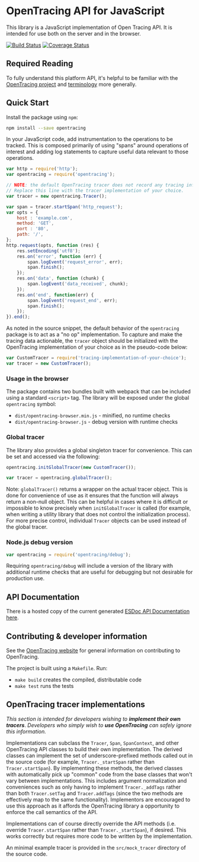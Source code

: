 # OpenTracing API for JavaScript

This library is a JavaScript implementation of Open Tracing API. It is intended for use both on the server and in the browser.

[![Build Status][ci-img]][ci] [![Coverage Status][cov-img]][cov]

## Required Reading

To fully understand this platform API, it's helpful to be familiar with the [OpenTracing project](http://opentracing.io) and
[terminology](http://opentracing.io/spec/) more generally.

## Quick Start

Install the package using `npm`:

```bash
npm install --save opentracing
```

In your JavaScript code, add instrumentation to the operations to be tracked. This is composed primarily of using "spans" around operations of interest and adding log statements to capture useful data relevant to those operations.

```js
var http = require('http');
var opentracing = require('opentracing');

// NOTE: the default OpenTracing tracer does not record any tracing information.
// Replace this line with the tracer implementation of your choice.
var tracer = new opentracing.Tracer();

var span = tracer.startSpan('http_request');
var opts = {
    host : 'example.com',
    method: 'GET',
    port : '80',
    path: '/',
};
http.request(opts, function (res) {
    res.setEncoding('utf8');
    res.on('error', function (err) {
        span.logEvent('request_error', err);
        span.finish();
    });
    res.on('data', function (chunk) {
        span.logEvent('data_received', chunk);
    });
    res.on('end', function(err) {
        span.logEvent('request_end', err);
        span.finish();
    });
}).end();
```

As noted in the source snippet, the default behavior of the `opentracing` package is to act as a "no op" implementation. To capture and make the tracing data actionable, the `tracer` object should be initialized with the OpenTracing implementation of your choice as in the pseudo-code below:

```js
var CustomTracer = require('tracing-implementation-of-your-choice');
var tracer = new CustomTracer();
```

### Usage in the browser

The package contains two bundles built with webpack that can be included using a standard `<script>` tag. The library will be exposed under the global `opentracing` symbol:

* `dist/opentracing-browser.min.js` - minified, no runtime checks
* `dist/opentracing-browser.js` - debug version with runtime checks

### Global tracer

The library also provides a global singleton tracer for convenience. This can be set and accessed via the following:

```javascript
opentracing.initGlobalTracer(new CustomTracer());

var tracer = opentracing.globalTracer();
```

Note: `globalTracer()` returns a wrapper on the actual tracer object. This is done for convenience of use as it ensures that the function will always return a non-null object.  This can be helpful in cases where it is difficult or impossible to know precisely when `initGlobalTracer` is called (for example, when writing a utility library that does not control the initialization process).  For more precise control, individual `Tracer` objects can be used instead of the global tracer.

### Node.js debug version

```javascript
var opentracing = require('opentracing/debug');
```

Requiring `opentracing/debug` will include a version of the library with additional runtime checks that are useful for debugging but not desirable for production use.

## API Documentation

There is a hosted copy of the current generated [ESDoc API Documentation here](https://doc.esdoc.org/github.com/opentracing/opentracing-javascript/).

## Contributing & developer information

See the [OpenTracing website](http://opentracing.io) for general information on contributing to OpenTracing.

The project is built using a `Makefile`. Run:

* `make build` creates the compiled, distributable code
* `make test` runs the tests

## OpenTracing tracer implementations

*This section is intended for developers wishing to* ***implement their own tracers***. *Developers who simply wish to* ***use OpenTracing*** *can safely ignore this information.*

Implementations can subclass the `Tracer`, `Span`, `SpanContext`, and other OpenTracing API classes to build their own implementation. The derived classes can implement the set of underscore-prefixed methods called out in the source code (for example, `Tracer._startSpan` rather than `Tracer.startSpan`). By implementing these methods, the derived classes with automatically pick up "common" code from the base classes that won't vary between implementations. This includes argument normalization and conveniences such as only having to implement `Tracer._addTags` rather than both `Tracer.setTag` and `Tracer.addTags` (since the two methods are effectively map to the same functionality).  Implementors are encouraged to use this approach as it affords the OpenTracing library a opportunity to enforce the call semantics of the API.

Implementations can of course directly override the API methods (i.e. override `Tracer.startSpan` rather than `Tracer._startSpan`), if desired. This works correctly but requires more code to be written by the implementation.

An minimal example tracer is provided in the `src/mock_tracer` directory of the source code.

  [ci-img]: https://travis-ci.org/opentracing/opentracing-javascript.svg?branch=master
  [cov-img]: https://coveralls.io/repos/github/opentracing/opentracing-javascript/badge.svg?branch=master
  [ci]: https://travis-ci.org/opentracing/opentracing-javascript
  [cov]: https://coveralls.io/github/opentracing/opentracing-javascript?branch=master
